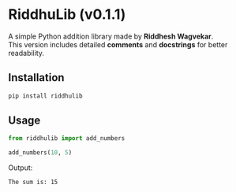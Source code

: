# RiddhuLib (v0.1.1)

A simple Python addition library made by **Riddhesh Wagvekar**.  
This version includes detailed **comments** and **docstrings** for better readability.

## Installation
```bash
pip install riddhulib
```

## Usage
```python
from riddhulib import add_numbers

add_numbers(10, 5)
```
Output:
```
The sum is: 15
```
